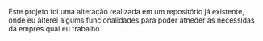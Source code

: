 Este projeto foi uma alteração realizada em um repositório já existente, onde eu alterei algums funcionalidades
para poder atneder as necessidas da empres qual eu trabalho.
